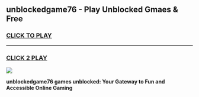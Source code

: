 
## unblockedgame76 - Play Unblocked Gmaes & Free
<h3>
<a href="https://news.freeplayer.one?title=unblockedgame76&ref=16F">CLICK TO PLAY</a></h3>
<hr>

<h3>
<a href="https://news.freeplayer.one?title=unblockedgame76&ref=16F">CLICK 2 PLAY</a>
  
</h3>

<a href="https://news.freeplayer.one?title=unblockedgame76&ref=16F/"><img src="https://clearcache.store/games.png"></a>


**unblockedgame76 games unblocked: Your Gateway to Fun and Accessible Online Gaming**
